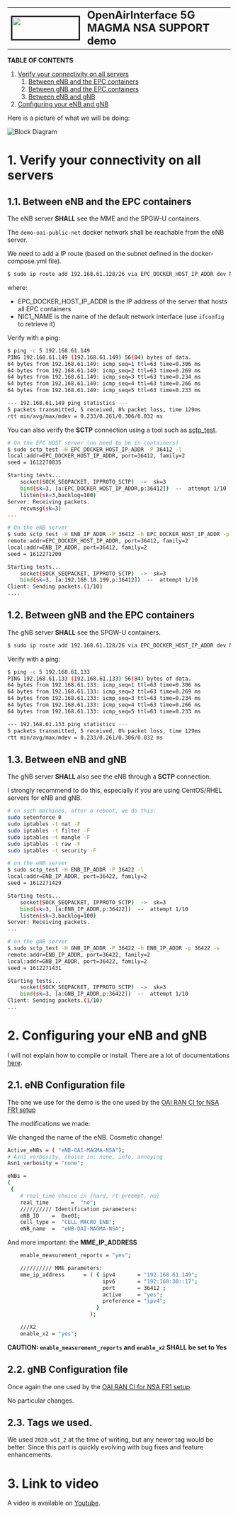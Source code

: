 <table style="border-collapse: collapse; border: none;">
  <tr style="border-collapse: collapse; border: none;">
    <td style="border-collapse: collapse; border: none;">
      <a href="http://www.openairinterface.org/">
         <img src="./images/oai_final_logo.png" alt="" border=3 height=50 width=150>
         </img>
      </a>
    </td>
    <td style="border-collapse: collapse; border: none; vertical-align: center;">
      <b><font size = "5">OpenAirInterface 5G MAGMA NSA SUPPORT demo</font></b>
    </td>
  </tr>
</table>


**TABLE OF CONTENTS**

1.  [Verify your connectivity on all servers](#1-verify-your-connectivity-on-all-servers)
    1.  [Between eNB and the EPC containers](#11-between-enb-and-the-epc-containers)
    2.  [Between gNB and the EPC containers](#12-between-gnb-and-the-epc-containers)
    3.  [Between eNB and gNB](#13-between-enb-and-gnb)
2.  [Configuring your eNB and gNB](#2-configuring-your-enb-and-gnb)

Here is a picture of what we will be doing:

![Block Diagram](./images/OAI-MAGMA-NSA-Demo-Network-configuration.png)


# 1. Verify your connectivity on all servers #

## 1.1. Between eNB and the EPC containers ##

The eNB server **SHALL** see the MME and the SPGW-U containers.

The `demo-oai-public-net` docker network shall be reachable from the eNB server.

We need to add a IP route (based on the subnet defined in the docker-compose.yml file).

```bash
$ sudo ip route add 192.168.61.128/26 via EPC_DOCKER_HOST_IP_ADDR dev NIC1_NAME
```

where:

- EPC_DOCKER_HOST_IP_ADDR is the IP address of the server that hosts all EPC containers
- NIC1_NAME is the name of the default network interface (use `ifconfig` to retrieve it)

Verify with a ping:

```bash
$ ping -c 5 192.168.61.149
PING 192.168.61.149 (192.168.61.149) 56(84) bytes of data.
64 bytes from 192.168.61.149: icmp_seq=1 ttl=63 time=0.306 ms
64 bytes from 192.168.61.149: icmp_seq=2 ttl=63 time=0.269 ms
64 bytes from 192.168.61.149: icmp_seq=3 ttl=63 time=0.234 ms
64 bytes from 192.168.61.149: icmp_seq=4 ttl=63 time=0.266 ms
64 bytes from 192.168.61.149: icmp_seq=5 ttl=63 time=0.233 ms

--- 192.168.61.149 ping statistics ---
5 packets transmitted, 5 received, 0% packet loss, time 129ms
rtt min/avg/max/mdev = 0.233/0.261/0.306/0.032 ms
```

You can also verify the **SCTP** connection using a tool such as [sctp_test](https://manpages.debian.org/testing/lksctp-tools/sctp_test.1.en.html).

```bash
# On the EPC HOST server (no need to be in containers)
$ sudo sctp_test -H EPC_DOCKER_HOST_IP_ADDR -P 36412 -l
local:addr=EPC_DOCKER_HOST_IP_ADDR, port=36412, family=2
seed = 1612270835

Starting tests...
	socket(SOCK_SEQPACKET, IPPROTO_SCTP)  ->  sk=3
	bind(sk=3, [a:EPC_DOCKER_HOST_IP_ADDR,p:36412])  --  attempt 1/10
	listen(sk=3,backlog=100)
Server: Receiving packets.
	recvmsg(sk=3) 
...
```

```bash
# On the eNB server
$ sudo sctp_test -H ENB_IP_ADDR -P 36412 -h EPC_DOCKER_HOST_IP_ADDR -p 36412 -s
remote:addr=EPC_DOCKER_HOST_IP_ADDR, port=36412, family=2
local:addr=ENB_IP_ADDR, port=36412, family=2
seed = 1612271200

Starting tests...
	socket(SOCK_SEQPACKET, IPPROTO_SCTP)  ->  sk=3
	bind(sk=3, [a:192.168.18.199,p:36412])  --  attempt 1/10
Client: Sending packets.(1/10)
....
```
## 1.2. Between gNB and the EPC containers ##

The gNB server **SHALL** see the SPGW-U containers.

```bash
$ sudo ip route add 192.168.61.128/26 via EPC_DOCKER_HOST_IP_ADDR dev NIC2_NAME
```

Verify with a ping:

```bash
$ ping -c 5 192.168.61.133
PING 192.168.61.133 (192.168.61.133) 56(84) bytes of data.
64 bytes from 192.168.61.133: icmp_seq=1 ttl=63 time=0.306 ms
64 bytes from 192.168.61.133: icmp_seq=2 ttl=63 time=0.269 ms
64 bytes from 192.168.61.133: icmp_seq=3 ttl=63 time=0.234 ms
64 bytes from 192.168.61.133: icmp_seq=4 ttl=63 time=0.266 ms
64 bytes from 192.168.61.133: icmp_seq=5 ttl=63 time=0.233 ms

--- 192.168.61.133 ping statistics ---
5 packets transmitted, 5 received, 0% packet loss, time 129ms
rtt min/avg/max/mdev = 0.233/0.261/0.306/0.032 ms
```

## 1.3. Between eNB and gNB ##

The gNB server **SHALL** also see the eNB through a **SCTP** connection.

I strongly recommend to do this, especially if you are using CentOS/RHEL servers for eNB and gNB.

```bash
# on such machines, after a reboot, we do this:
sudo setenforce 0
sudo iptables -t nat -F
sudo iptables -t filter -F
sudo iptables -t mangle -F
sudo iptables -t raw -F
sudo iptables -t security -F
```

```bash
# on the eNB server
$ sudo sctp_test -H ENB_IP_ADDR -P 36422 -l
local:addr=ENB_IP_ADDR, port=36422, family=2
seed = 1612271429

Starting tests...
	socket(SOCK_SEQPACKET, IPPROTO_SCTP)  ->  sk=3
	bind(sk=3, [a:ENB_IP_ADDR,p:36422])  --  attempt 1/10
	listen(sk=3,backlog=100)
Server: Receiving packets.
...
```

```bash
# on the gNB server
$ sudo sctp_test -H GNB_IP_ADDR -P 36422 -h ENB_IP_ADDR -p 36422 -s
remote:addr=ENB_IP_ADDR, port=36422, family=2
local:addr=GNB_IP_ADDR, port=36422, family=2
seed = 1612271431

Starting tests...
	socket(SOCK_SEQPACKET, IPPROTO_SCTP)  ->  sk=3
	bind(sk=3, [a:GNB_IP_ADDR,p:36422])  --  attempt 1/10
Client: Sending packets.(1/10)
...
```

# 2. Configuring your eNB and gNB #

I will not explain how to compile or install. There are a lot of documentations [here](https://gitlab.eurecom.fr/oai/openairinterface5g/-/tree/develop/doc).

## 2.1. eNB Configuration file ##

The one we use for the demo is the one used by the [OAI RAN CI for NSA FR1 setup](https://gitlab.eurecom.fr/oai/openairinterface5g/-/blob/develop/ci-scripts/conf_files/enb.band7.tm1.fr1.25PRB.usrpb210.conf)

The modifications we made:

We changed the name of the eNB. Cosmetic change!

```bash
Active_eNBs = ( "eNB-OAI-MAGMA-NSA");
# Asn1_verbosity, choice in: none, info, annoying
Asn1_verbosity = "none";

eNBs =
(
 {
    # real_time choice in {hard, rt-preempt, no}
    real_time       =  "no";
    ////////// Identification parameters:
    eNB_ID    =  0xe01;
    cell_type =  "CELL_MACRO_ENB";
    eNB_name  =  "eNB-OAI-MAGMA-NSA";
```

And more important: the **MME_IP_ADDRESS**

```bash
    enable_measurement_reports = "yes";

    ////////// MME parameters:
    mme_ip_address      = ( { ipv4       = "192.168.61.149";
                              ipv6       = "192:168:30::17";
                              port       = 36412 ;
                              active     = "yes";
                              preference = "ipv4";
                            }
                          );

    ///X2
    enable_x2 = "yes";
```

**CAUTION: `enable_measurement_reports` and `enable_x2` SHALL be set to Yes**

## 2.2. gNB Configuration file ##

Once again the one used by the [OAI RAN CI for NSA FR1 setup](https://gitlab.eurecom.fr/oai/openairinterface5g/-/blob/develop/ci-scripts/conf_files/gnb.band78.tm1.fr1.106PRB.usrpb210.conf).

No particular changes.

## 2.3. Tags we used. ##

We used `2020.w51_2` at the time of writing, but any newer tag would be better. Since this part is quickly evolving with bug fixes and feature enhancements.

# 3. Link to video #

A video is available on [Youtube](https://youtu.be/bnhguk6CfOk).

